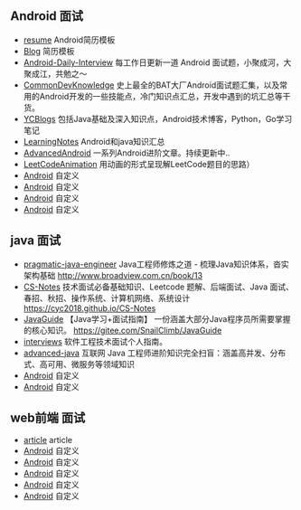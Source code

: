 ## Android 面试
- [resume](https://github.com/Blankj/resume)  Android简历模板
- [Blog](https://github.com/pramper/Blog)  简历模板
- [Android-Daily-Interview](https://github.com/Moosphan/Android-Daily-Interview)  每工作日更新一道 Android 面试题，小聚成河，大聚成江，共勉之～
- [CommonDevKnowledge](https://github.com/AweiLoveAndroid/CommonDevKnowledge)   史上最全的BAT大厂Android面试题汇集，以及常用的Android开发的一些技能点，冷门知识点汇总，开发中遇到的坑汇总等干货。
- [YCBlogs](https://github.com/yangchong211/YCBlogs)  包括Java基础及深入知识点，Android技术博客，Python，Go学习笔记
- [LearningNotes](https://github.com/francistao/LearningNotes)  Android和java知识汇总
- [AdvancedAndroid](https://github.com/SusionSuc/AdvancedAndroid)  一系列Android进阶文章。持续更新中..
- [LeetCodeAnimation](https://github.com/MisterBooo/LeetCodeAnimation)  用动画的形式呈现解LeetCode题目的思路）
- [Android](xxxxx)  自定义
- [Android](xxxxx)  自定义
- [Android](xxxxx)  自定义
- [Android](xxxxx)  自定义
## java 面试
- [pragmatic-java-engineer](https://github.com/superhj1987/pragmatic-java-engineer)  Java工程师修炼之道 - 梳理Java知识体系，沓实架构基础 http://www.broadview.com.cn/book/13
- [CS-Notes](https://github.com/CyC2018/CS-Notes)   技术面试必备基础知识、Leetcode 题解、后端面试、Java 面试、春招、秋招、操作系统、计算机网络、系统设计 https://cyc2018.github.io/CS-Notes
- [JavaGuide](https://github.com/Snailclimb/JavaGuide)  【Java学习+面试指南】 一份涵盖大部分Java程序员所需要掌握的核心知识。 https://gitee.com/SnailClimb/JavaGuide
- [interviews](https://github.com/kdn251/interviews/blob/master/README-zh-cn.md)  软件工程技术面试个人指南。
- [advanced-java](https://github.com/doocs/advanced-java)   互联网 Java 工程师进阶知识完全扫盲：涵盖高并发、分布式、高可用、微服务等领域知识
- [Android](xxxxx)  自定义
- [Android](xxxxx)  自定义

## web前端 面试
- [article](https://github.com/amfe/article)  article
- [Android](xxxxx)  自定义
- [Android](xxxxx)  自定义
- [Android](xxxxx)  自定义
- [Android](xxxxx)  自定义
- [Android](xxxxx)  自定义